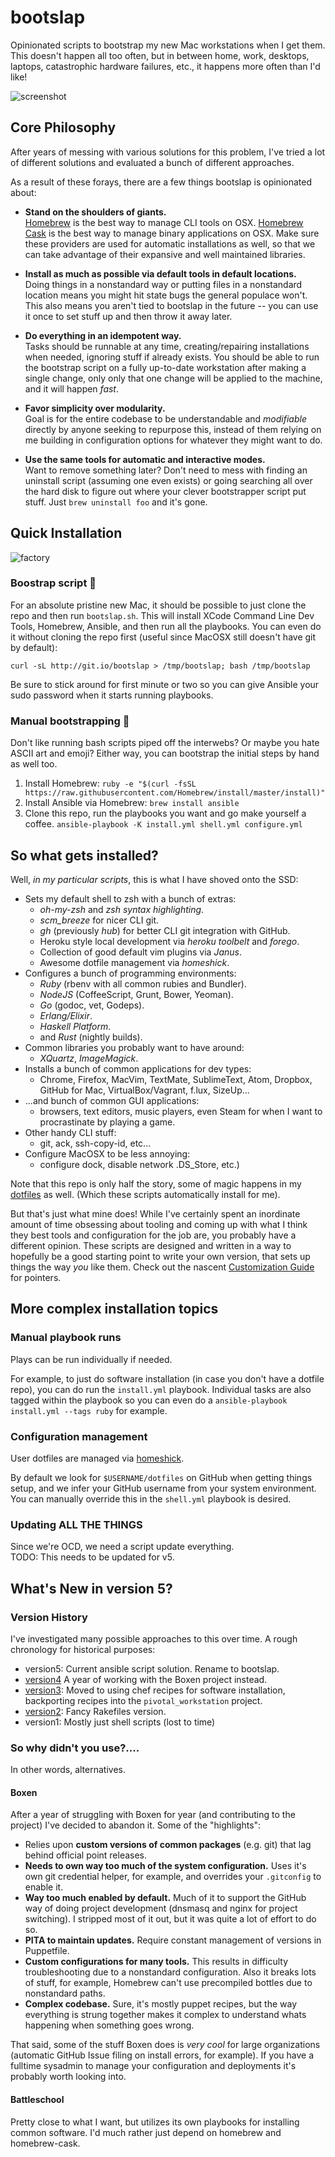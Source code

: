 # bootslap
Opinionated scripts to bootstrap my new Mac workstations when I get them. This
doesn't happen all too often, but in between home, work, desktops, laptops,
catastrophic hardware failures, etc., it happens more often than I'd like!

![screenshot](http://f.cl.ly/items/1x272t2F3M073C200R0V/bootslap_banner_v1.png)

## Core Philosophy
After years of messing with various solutions for this problem, I've tried a lot
of different solutions and evaluated a bunch of different approaches.

As a result of these forays, there are a few things bootslap is opinionated
about:

 - **Stand on the shoulders of giants.**  
   [Homebrew][homebrew] is the best way to manage CLI tools on OSX.
   [Homebrew Cask][brewcask] is the best way to manage binary applications on OSX.
   Make sure these providers are used for automatic installations as well, so
   that we can take advantage of their expansive and well maintained libraries.

 - **Install as much as possible via default tools in default locations.**  
   Doing things in a nonstandard way or putting files in a nonstandard location
   means you might hit state bugs the general populace won't. This also means
   you aren't tied to bootslap in the future -- you can use it once to set stuff
   up and then throw it away later.

 - **Do everything in an idempotent way.**  
   Tasks should be runnable at any time, creating/repairing installations when
   needed, ignoring stuff if already exists.  You should be able to run the
   bootstrap script on a fully up-to-date workstation after making a single
   change, only only that one change will be applied to the machine, and it will
   happen _fast_.

 - **Favor simplicity over modularity.**  
   Goal is for the entire codebase to be understandable and *modifiable*
   directly by anyone seeking to repurpose this, instead of them relying on me
   building in configuration options for whatever they might want to do.

 - **Use the same tools for automatic and interactive modes.**  
   Want to remove something later?  Don't need to mess with finding an uninstall
   script (assuming one even exists) or going searching all over the hard disk
   to figure out where your clever bootstrapper script put stuff.  Just `brew
   uninstall foo` and it's gone.

[homebrew]: http://brew.sh
[brewcask]: http://caskroom.io


## Quick Installation

![factory](http://f.cl.ly/items/1u3a1A1X0K2k0y0K3a0z/giphy.gif)

### Boostrap script :dizzy:

For an absolute pristine new Mac, it should be possible to just clone the repo
and then run `bootslap.sh`.  This will install XCode Command Line Dev Tools,
Homebrew, Ansible, and then run all the playbooks.  You can even do it without
cloning the repo first (useful since MacOSX still doesn't have git by default):

    curl -sL http://git.io/bootslap > /tmp/bootslap; bash /tmp/bootslap

Be sure to stick around for first minute or two so you can give Ansible your
sudo password when it starts running playbooks.


### Manual bootstrapping :hammer:
Don't like running bash scripts piped off the interwebs? Or maybe you hate ASCII
art and emoji? Either way, you can bootstrap the initial steps by hand as well
too.

 1. Install Homebrew:
    `ruby -e "$(curl -fsSL https://raw.githubusercontent.com/Homebrew/install/master/install)"`
 2. Install Ansible via Homebrew:
    `brew install ansible`
 3. Clone this repo, run the playbooks you want and go make yourself a coffee.
    `ansible-playbook -K install.yml shell.yml configure.yml`


## So what gets installed?

Well, _in my particular scripts_, this is what I have shoved onto the SSD:

 - Sets my default shell to zsh with a bunch of extras:
    - _oh-my-zsh_ and _zsh syntax highlighting_.
    - _scm_breeze_ for nicer CLI git.
    - _gh_ (previously _hub_) for better CLI git integration with GitHub.
    - Heroku style local development via _heroku toolbelt_ and _forego_.
    - Collection of good default vim plugins via _Janus_.
    - Awesome dotfile management via _homeshick_.
 - Configures a bunch of programming environments:
    - _Ruby_ (rbenv with all common rubies and Bundler).
    - _NodeJS_ (CoffeeScript, Grunt, Bower, Yeoman).
    - _Go_ (godoc, vet, Godeps).
    - _Erlang/Elixir_.
    - _Haskell Platform_.
    - and _Rust_ (nightly builds).
 - Common libraries you probably want to have around:
    - _XQuartz_, _ImageMagick_.
 - Installs a bunch of common applications for dev types:
    - Chrome, Firefox, MacVim, TextMate, SublimeText, Atom, Dropbox,
      GitHub for Mac, VirtualBox/Vagrant, f.lux, SizeUp...  
 - ...and bunch of common GUI applications:
    - browsers, text editors, music players, even Steam for when I want to
      procrastinate by playing a game.
 - Other handy CLI stuff:
    - git, ack, ssh-copy-id, etc...
 - Configure MacOSX to be less annoying:
    - configure dock, disable network .DS_Store, etc.)


Note that this repo is only half the story, some of magic happens in my
[dotfiles](https://github.com/mroth/dotfiles) as well. (Which these scripts
automatically install for me).

But that's just what mine does! While I've certainly spent an inordinate amount
of time obsessing about tooling and coming up with what I think they best tools
and configuration for the job are, you probably have a different opinion.  These
scripts are designed and written in a way to hopefully be a good starting point
to write your own version, that sets  up things the way _you_ like them.  Check
out the nascent [Customization Guide](CUSTOMIZING.md) for pointers.


## More complex installation topics

### Manual playbook runs
Plays can be run individually if needed.

For example, to just do software installation (in case you don't have a dotfile
repo), you can do run the `install.yml` playbook.  Individual tasks are also
tagged within the playbook so you can even do a
`ansible-playbook install.yml --tags ruby` for example.

### Configuration management
User dotfiles are managed via [homeshick](https://github.com/andsens/homeshick).

By default we look for `$USERNAME/dotfiles` on GitHub when getting things setup,
and we infer your GitHub username from your system environment. You can manually
override this in the `shell.yml` playbook is desired.

### Updating ALL THE THINGS
Since we're OCD, we need a script update everything.  
TODO: This needs to be updated for v5.

## What's New in version 5?

### Version History
I've investigated many possible approaches to this over time. A rough chronology
for historical purposes:

 - version5: Current ansible script solution. Rename to bootslap.
 - [version4][v4] A year of working with the Boxen project instead.
 - [version3][v3]: Moved to using chef recipes for software installation,
   backporting recipes into the `pivotal_workstation` project.
 - [version2][v2]: Fancy Rakefiles version.
 - version1: Mostly just shell scripts (lost to time)

[v4]: https://github.com/mroth/my-boxen
[v3]: https://github.com/mroth/bootstrapper/tree/version3
[v2]: https://github.com/mroth/bootstrapper/tree/version2


### So why didn't you use?....
In other words, alternatives.

#### Boxen
After a year of struggling with Boxen for year (and contributing to the project)
I've decided to abandon it.  Some of the "highlights":

 - Relies upon **custom versions of common packages** (e.g. git) that lag behind
   official point releases.
 - **Needs to own way too much of the system configuration.** Uses it's own git
   credential helper, for example, and overrides your `.gitconfig` to enable it.
 - **Way too much enabled by default.** Much of it to support the GitHub way of
   doing project development (dnsmasq and nginx for project switching). I
   stripped most of it out, but it was quite a lot of effort to do so.
 - **PITA to maintain updates.**  Require constant management of versions in
   Puppetfile.
 - **Custom configurations for many tools.** This results in difficulty
   troubleshooting due to a nonstandard configuration.  Also it breaks lots of
   stuff, for example, Homebrew can't use precompiled bottles due to nonstandard
   paths.
 - **Complex codebase.** Sure, it's mostly puppet recipes, but the way
   everything is strung together makes it complex to understand whats happening
   when something goes wrong.

That said, some of the stuff Boxen does is _very cool_ for large organizations
(automatic GitHub Issue filing on install errors, for example).  If you have a
fulltime sysadmin to manage your configuration and deployments it's probably
worth looking into.

#### Battleschool
Pretty close to what I want, but utilizes its own playbooks for installing
common software.  I'd much rather just depend on homebrew and homebrew-cask.
